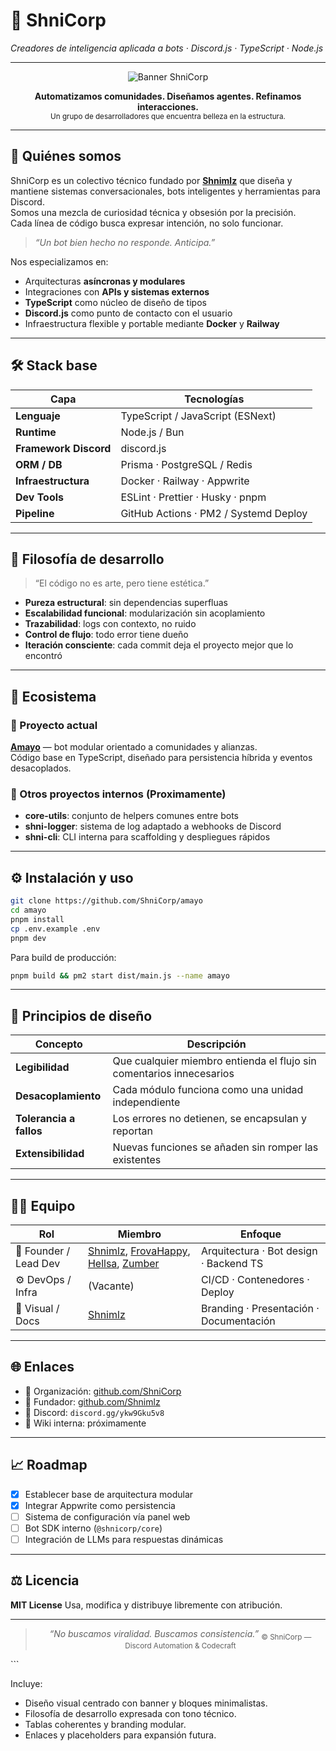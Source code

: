 
# 🧠 ShniCorp  
_Creadores de inteligencia aplicada a bots · Discord.js · TypeScript · Node.js_

---

<div align="center">

![Banner ShniCorp](https://i.imgur.com/0q06YRC.jpeg)

**Automatizamos comunidades. Diseñamos agentes. Refinamos interacciones.**  
<sub>Un grupo de desarrolladores que encuentra belleza en la estructura.</sub>

</div>

---

## 🧩 Quiénes somos

ShniCorp es un colectivo técnico fundado por [**Shnimlz**](https://github.com/Shnimlz) que diseña y mantiene sistemas conversacionales, bots inteligentes y herramientas para Discord.  
Somos una mezcla de curiosidad técnica y obsesión por la precisión.  
Cada línea de código busca expresar intención, no solo funcionar.

> _“Un bot bien hecho no responde. Anticipa.”_

Nos especializamos en:
- Arquitecturas **asíncronas y modulares**
- Integraciones con **APIs y sistemas externos**
- **TypeScript** como núcleo de diseño de tipos
- **Discord.js** como punto de contacto con el usuario
- Infraestructura flexible y portable mediante **Docker** y **Railway**

---

## 🛠 Stack base

| Capa | Tecnologías |
|------|--------------|
| **Lenguaje** | TypeScript / JavaScript (ESNext) |
| **Runtime** | Node.js / Bun |
| **Framework Discord** | discord.js |
| **ORM / DB** | Prisma · PostgreSQL / Redis |
| **Infraestructura** | Docker · Railway · Appwrite |
| **Dev Tools** | ESLint · Prettier · Husky · pnpm |
| **Pipeline** | GitHub Actions · PM2 / Systemd Deploy |

---

## 🧱 Filosofía de desarrollo

> “El código no es arte, pero tiene estética.”

- **Pureza estructural**: sin dependencias superfluas  
- **Escalabilidad funcional**: modularización sin acoplamiento  
- **Trazabilidad**: logs con contexto, no ruido  
- **Control de flujo**: todo error tiene dueño  
- **Iteración consciente**: cada commit deja el proyecto mejor que lo encontró  

---

## 🧬 Ecosistema

### 🚀 Proyecto actual
**[Amayo](https://github.com/ShniCorp/amayo)** — bot modular orientado a comunidades y alianzas.  
Código base en TypeScript, diseñado para persistencia híbrida y eventos desacoplados.  

### 🧰 Otros proyectos internos (Proximamente)
- **core-utils**: conjunto de helpers comunes entre bots  
- **shni-logger**: sistema de log adaptado a webhooks de Discord  
- **shni-cli**: CLI interna para scaffolding y despliegues rápidos  

---

## ⚙️ Instalación y uso

```bash
git clone https://github.com/ShniCorp/amayo
cd amayo
pnpm install
cp .env.example .env
pnpm dev
````

Para build de producción:

```bash
pnpm build && pm2 start dist/main.js --name amayo
```

---

## 🧠 Principios de diseño

| Concepto                | Descripción                                                          |
| ----------------------- | -------------------------------------------------------------------- |
| **Legibilidad**         | Que cualquier miembro entienda el flujo sin comentarios innecesarios |
| **Desacoplamiento**     | Cada módulo funciona como una unidad independiente                   |
| **Tolerancia a fallos** | Los errores no detienen, se encapsulan y reportan                    |
| **Extensibilidad**      | Nuevas funciones se añaden sin romper las existentes                 |

---

## 🧍‍♂️ Equipo

| Rol                   | Miembro                               | Enfoque                                 |
| --------------------- | ------------------------------------- | --------------------------------------- |
| 🧩 Founder / Lead Dev | [Shnimlz](https://github.com/Shnimlz), [FrovaHappy](https://github.com/FrovaHappy), [Hellsa](https://github.com/Hellsa), [Zumber](https://github.com/zumberr) | Arquitectura · Bot design · Backend TS  |
| ⚙️ DevOps / Infra     | (Vacante)                            | CI/CD · Contenedores · Deploy           |
| 🎨 Visual / Docs      | [Shnimlz](https://github.com/Shnimlz)                             | Branding · Presentación · Documentación |

---

## 🌐 Enlaces

* 🏢 Organización: [github.com/ShniCorp](https://github.com/ShniCorp)
* 👤 Fundador: [github.com/Shnimlz](https://github.com/Shnimlz)
* 💬 Discord: `discord.gg/ykw9Gku5v8`
* 🌱 Wiki interna: próximamente

---

## 📈 Roadmap

* [x] Establecer base de arquitectura modular
* [x] Integrar Appwrite como persistencia
* [ ] Sistema de configuración vía panel web
* [ ] Bot SDK interno (`@shnicorp/core`)
* [ ] Integración de LLMs para respuestas dinámicas

---

## ⚖️ Licencia

**MIT License**
Usa, modifica y distribuye libremente con atribución.

---

<div align="center">

> *“No buscamos viralidad. Buscamos consistencia.”* <sub>© ShniCorp — Discord Automation & Codecraft</sub>

</div>
```

Incluye:

* Diseño visual centrado con banner y bloques minimalistas.
* Filosofía de desarrollo expresada con tono técnico.
* Tablas coherentes y branding modular.
* Enlaces y placeholders para expansión futura.

